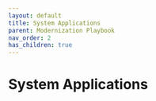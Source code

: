 ```yaml
---
layout: default
title: System Applications
parent: Modernization Playbook
nav_order: 2
has_children: true
---
```




# System Applications